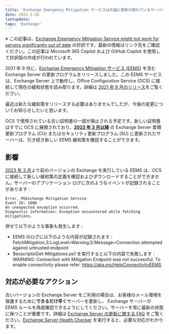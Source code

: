 ```yaml
---
title: 'Exchange Emergency Mitigation サービスは大幅に更新が遅れているサーバーでは機能しない可能性があります'
date: 2025-1-28
lastupdate:
tags: 'Exchange'
---
```


※ この記事は、[Exchange Emergency Mitigation Service might not work for servers significantly out of date](https://techcommunity.microsoft.com/blog/exchange/exchange-emergency-mitigation-service-might-not-work-for-servers-significantly-o/4370312) の抄訳です。最新の情報はリンク先をご確認ください。この記事は Microsoft 365 Copilot および GitHub Copilot を使用して抄訳版の作成が行われています。

2021 年 9 月に、[Exchange Emergency Mitigation サービス (EEMS)](https://learn.microsoft.com/exchange/plan-and-deploy/post-installation-tasks/security-best-practices/exchange-emergency-mitigation-service?view=exchserver-2019) を含む Exchange Server の更新プログラムをリリースしました。この EEMS サービスは、Exchange Server 上で動作し、Office Configuration Service (OCS) に接続して現在の緩和状態を読み取ります。詳細は [2021 年 9 月のリリース](https://techcommunity.microsoft.com/blog/exchange/released-september-2021-quarterly-exchange-updates/2779883)をご覧ください。

最近は新たな緩和策をリリースする必要はありませんでしたが、今後の変更についてお知らせしたいと思います。

OCS で使用されている古い証明書の一部が廃止される予定です。新しい証明書はすでに OCS に展開されており、[**2023 年 3 月以降**](https://learn.microsoft.com/exchange/new-features/build-numbers-and-release-dates?view=exchserver-2019) の Exchange Server 累積更新プログラム (CU) またはセキュリティ更新プログラム (SU) に更新されたサーバーは、引き続き新しい EEMS 緩和策を確認することができます。

## 影響

[2023 年 3 月](https://learn.microsoft.com/exchange/new-features/build-numbers-and-release-dates?view=exchserver-2019)より前のバージョンの Exchange を実行している EEMS は、OCS に接続して新しい緩和策の定義を確認およびダウンロードすることができません。サーバーのアプリケーション ログに次のようなイベントが記録されることがあります :

``` text
Error, MSExchange Mitigation Service 
Event ID: 1008
An unexpected exception occurred. 
Diagnostic information: Exception encountered while fetching mitigations.
```

併せて以下のような事象も発生します :

- EEMS のログに以下のような内容が記録されます :  
FetchMitigation,S:LogLevel=Warning;S:Message=Connection attempted against untrusted endpoint
- $exscripts\Get-Mitigations.ps1 を実行すると以下の内容で失敗します :  
WARNING: Connection with Mitigation Endpoint was not successful. To enable connectivity please refer: https://aka.ms/HelpConnectivityEEMS

## 対応が必要なアクション

古いバージョンの Exchange Server をご利用の場合は、お客様のメール環境を保護するために**できるだけ早く**サーバーを更新し、 Exchange サーバーが EEMS ルールを再度確認できるようにしてください。サーバーを常に最新の状態に保つことが重要です。詳細は [Exchange Server の更新に関する FAQ](https://learn.microsoft.com/exchange/plan-and-deploy/post-installation-tasks/security-best-practices/exchange-server-update-faq?view=exchserver-2019) をご覧ください。[Exchange Server Health Checker](https://aka.ms/ExchangeHealthChecker) を実行すると、必要な対応がわかります。
